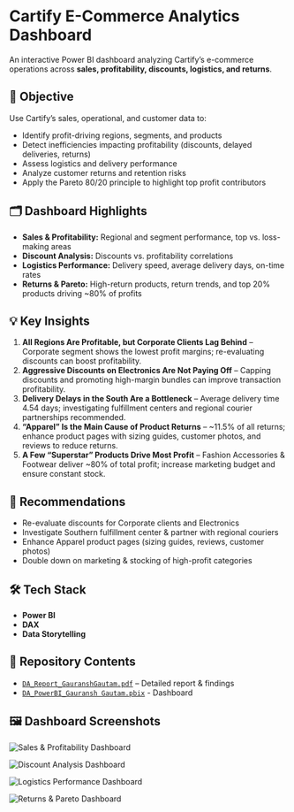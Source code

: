 # Cartify E-Commerce Analytics Dashboard  

An interactive Power BI dashboard analyzing Cartify’s e-commerce operations across **sales, profitability, discounts, logistics, and returns**.

## 📌 Objective  
Use Cartify’s sales, operational, and customer data to:  

- Identify profit-driving regions, segments, and products  
- Detect inefficiencies impacting profitability (discounts, delayed deliveries, returns)  
- Assess logistics and delivery performance  
- Analyze customer returns and retention risks  
- Apply the Pareto 80/20 principle to highlight top profit contributors  

## 🗂 Dashboard Highlights  
- **Sales & Profitability:** Regional and segment performance, top vs. loss-making areas  
- **Discount Analysis:** Discounts vs. profitability correlations  
- **Logistics Performance:** Delivery speed, average delivery days, on-time rates  
- **Returns & Pareto:** High-return products, return trends, and top 20% products driving ~80% of profits  

## 💡 Key Insights  
1. **All Regions Are Profitable, but Corporate Clients Lag Behind** – Corporate segment shows the lowest profit margins; re-evaluating discounts can boost profitability.  
2. **Aggressive Discounts on Electronics Are Not Paying Off** – Capping discounts and promoting high-margin bundles can improve transaction profitability.  
3. **Delivery Delays in the South Are a Bottleneck** – Average delivery time 4.54 days; investigating fulfillment centers and regional courier partnerships recommended.  
4. **“Apparel” Is the Main Cause of Product Returns** – ~11.5% of all returns; enhance product pages with sizing guides, customer photos, and reviews to reduce returns.  
5. **A Few “Superstar” Products Drive Most Profit** – Fashion Accessories & Footwear deliver ~80% of total profit; increase marketing budget and ensure constant stock.  

## 🎯 Recommendations  
- Re-evaluate discounts for Corporate clients and Electronics  
- Investigate Southern fulfillment center & partner with regional couriers  
- Enhance Apparel product pages (sizing guides, reviews, customer photos)  
- Double down on marketing & stocking of high-profit categories  

## 🛠 Tech Stack  
- **Power BI**  
- **DAX**  
- **Data Storytelling**  

## 📂 Repository Contents  
- [`DA_Report_GauranshGautam.pdf`](./DA_Report_GauranshGautam.pdf) – Detailed report & findings  
- [`DA_PowerBI_Gauransh Gautam.pbix`](./DA_PowerBI_GauranshGautam.pbix) - Dashboard

## 🖼️ Dashboard Screenshots  

![Sales & Profitability Dashboard](screenshots/sales_profitability.png)  

![Discount Analysis Dashboard](screenshots/discount_analysis.png)  

![Logistics Performance Dashboard](screenshots/logistics_performance.png)  

![Returns & Pareto Dashboard](screenshots/returns_pareto.png)  
